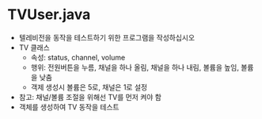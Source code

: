 # TVUser.java

- 텔레비전을 동작을 테스트하기 위한 프로그램을 작성하십시오
- TV 클래스
  - 속성: status, channel, volume
  - 행위: 전원버튼을 누름, 채널을 하나 올림, 채널을 하나 내림, 볼륨을 높임, 볼륨을 낮춤
  - 객제 생성시 볼륨은 5로, 채널은 1로 설정
- 참고: 채널/볼륨 조절을 위해선 TV를 먼저 켜야 함
- 객체를 생성하여 TV 동작을 테스트